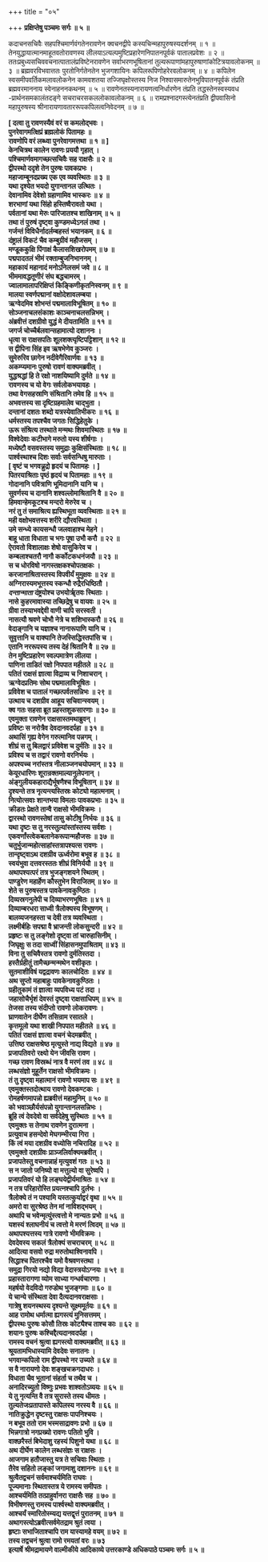 +++
title = "०५"

+++
**प्रक्षिप्तेषु पञ्चमः सर्गः ॥ ५ ॥**

कदाचनसचिवैः सहपश्चिमार्णवंगतेनरावणेन क्वचनद्वीपे कस्यचिन्महापुरुषस्यदर्शनम् ॥ १ ॥ तेनयुद्धायात्मानमाहूतवतोरावणस्य लीलयाऽत्यल्पमुष्टिप्रहारेणनिपातनपूर्वकं पातालप्रवेशः ॥ २ ॥ ततःप्रबुध्यसचिववचनात्पातालंप्रविष्टेनरावणेन सर्वाभरणभूषितानां तुल्यरूपाणांमहापुरुषाणांकोटित्रयावलोकनम् ॥ ३ ॥ ब्रह्मवरविभवात्ततः पुरतोनिर्गतेनतेन भुजगशायिनः कपिलरूपिणोहरेरवलोकनम् ॥ ४ ॥ कपिलेन स्वसमीपवर्तिकमलावलोकनेन कामवशतया तज्जिघृक्षोस्तस्य निज निश्वासमारुतेनभुविपातनपूर्वकं तंप्रति ब्रह्मवरमाननाय स्वेनाहननकथनम् ॥ ५ ॥ रावणेनतस्यनारायणत्वनिर्धारणेन तंप्रति तद्धस्तेनस्वस्यवध -प्रार्थनसमकालंतदङ्गे सचराचरसकललोकावलोकनम् ॥ ६ ॥ रामप्रश्नादगस्त्येनतंप्रति द्वीपवासिनो महापुरुषस्य श्रीनारायणावताररूपकपिलत्वनिवेदनम् ॥ ७ ॥

**\[ दत्वा तु रावणस्यैवं वरं स कमलोद्भवः ।  
पुनरेवागमत्क्षिप्रं ब्रह्मलोकं पितामहः ॥  
रावणोपि वरं लब्ध्वा पुनरेवागमत्तथा ॥ १ ॥ \]  
केनचित्रथ कालेन रावणः प्रययौ गृहात् ।  
पश्चिमार्णवमागच्छत्सचिवैः सह राक्षसैः ॥ २ ॥  
द्वीपस्थो ददृशे तेन पुरुषः पावकप्रभः ।  
महाजाम्बूनदप्रख्य एक एव व्यवस्थितः ॥ ३ ॥  
यथा दृश्येत भयदो युगान्तानल उत्थितः ।  
देवानामिव देवेशो ग्रहाणामिव भास्करः ॥ ४ ॥  
शरभाणां यथा सिंहो हस्तिष्वैरावतो यथा ।  
पर्वतानां यथा मेरुः पारिजातश्च शाखिनाम् ॥ ५ ॥  
तथा तं पुरुषं दृष्ट्वा कुण्डमध्येऽनलं तथा ।  
गर्जन्तं विविधैर्नादर्लम्बहस्तं भयानकम् ॥ ६ ॥  
दंष्ट्रालं विकटं चैव कम्बुग्रीवं महौजसम् ।  
मण्डूककुक्षि पिंगाक्षं कैलासशिखरोपमम् ॥ ७ ॥  
पद्मपादतलं भीमं रक्ताम्बुजनिभाननम् ।  
महाकायं महानादं मनोऽनिलसमं जवे ॥ ८ ॥  
भीममावद्धतूणीरं संघ बद्धचामरम् ।  
ज्वालामालापरिक्षिप्तं किङ्किणीकृतनिस्वनम् ॥ ९ ॥  
मालया स्वर्णपद्मानां वक्षोदेशावलम्बया ।  
ऋग्वेदमिव शोभन्तं पद्ममालाविभूषितम् ॥ १० ॥  
सोञ्जनाचलसंकाशः काञ्चनाचलसन्निभम् ।  
अंब्रवीत्तं दशग्रीवो युद्धं मे दीयतामिति ॥ ११ ॥  
जगर्ज चोच्चैर्बलवान्सहामात्यो दशाननः ।  
धृत्वा स राक्षसपतिः शूलशक्त्यृष्टिपट्टिशान् ॥ १२ ॥  
स द्वीपिना सिंह इव ऋषभेणेव कुञ्जरः ।  
सुमेरुरिव छागेन नदीवेगैरिवार्णवः ॥ १३ ॥  
अकम्प्यमानः पुरुषो रावणं वाक्यमब्रवीत् ।  
युद्धश्रद्धां हि ते रक्षो नाशयिष्यामि दुर्मते ॥ १४ ॥  
रावणस्य च यो वेगः सर्वलोकभयावहः ।  
तथा वेगसहस्राणि संश्रितानि तमेव हि ॥ १५ ॥  
अभवत्तस्य सा दृष्टिग्रहमालेव चाद्भुता ।  
दन्तानां दशतः शब्दो यत्रस्येवातिभीकरः ॥ १६ ॥  
धर्मस्तस्य तपश्चैव जगतः सिद्धिहेतुके ।  
ऊरू संश्रित्य तस्थाते मन्मथः शिवमास्थितः ॥ १७ ॥  
विश्वेदेवाः कटीभागे मरुतो यस्य शीर्षगाः ।  
मध्येष्टौ वसवस्तस्य समुद्राः कुक्षिसंस्थिताः ॥ १८ ॥  
पार्श्वस्थाश्च दिशः सर्वाः सर्वसन्धिषु मारुताः ।  
\[ वृष्टं च भगवन्न्रुद्रो हृदयं च पितामहः । \]  
पितरयाश्रिताः पृष्ठं हृदयं च पितामहाः ॥ १९ ॥  
गोदानानि पवित्राणि भूमिदानानि यानि च ।  
सुवर्णस्य च दानानि शश्वल्लोमाश्रितानि वै ॥ २० ॥  
हिमवान्हेमकूटश्च मन्दरो मेरुरेव च ।  
नरं तु तं समाश्रित्य ह्यस्थिभूता व्यवस्थिताः ॥ २१ ॥  
मही वक्षोभवत्तस्य शरीरे द्यौरवस्थिता ।  
उमे सन्ध्ये कायसन्धौ जलवाहाश्च मेहने ।  
बाहू धाता विधाता च भगः पूषा उभौ करौ ॥ २२ ॥  
ऐरावतो विशालाक्षः शेषो वासुकिरेव च ।  
कम्बलाश्चतरौ नागौ कर्कोटकधनंजयौ ॥ २३ ॥  
स च धोरविषो नागस्तक्षकश्चोपतक्षकः ।  
करजानाश्रितास्तस्य विपवीर्यं मुमुक्षवः ॥ २४ ॥  
अग्निरास्यमभूत्तस्य स्कन्धौ रुद्रैरधिष्ठितौ ।  
*दन्तान्माता*** **दंष्ट्रयोश्च उभयोर्ॠतवः स्थिताः ।  
नासे कुहरमावास्या तच्छिद्रेषु च वायवः ॥ २५ ॥  
ग्रीवा तस्याभवद्देवी वाणी चापि सरस्वती ।  
नासत्यौ श्रवणे चोभौ नेत्रे च शशिभास्करौ ॥ २६ ॥  
वेदाङ्गानि च यज्ञाश्च नानारूपाणि यानि च ।  
सुवृत्तानि च वाक्यानि तेजस्सिद्धिस्तपांसि च ।  
एतानि नररूपस्य तस्य देहं श्रितानि वै ॥ २७ ॥  
तेन मुष्टिप्रहारेण स्वल्पमात्रेण लीलया ।  
पाणिना ताडितं रक्षो निपपात महीतले ॥ २८ ॥  
पतितं राक्षसं ज्ञात्वा विद्राव्य च निशाचरान् ।  
ऋग्वेदप्रतिमः सोथ पद्ममालाविभूषितः ।  
प्रविवेश च पातालं गच्छत्पर्वतसन्निभः ॥ २९ ॥  
उत्थाय च दशग्रीव आहूय सचिवान्स्वयम् ।  
क्व गतः सहसा ब्रूत प्रहस्तशुकसारणाः ॥ ३० ॥  
एवमुक्ता रावणेन राक्षसास्तमथाब्रुवन् ।  
प्रविष्टः स नरोत्रैव देवदानवदर्पहा ॥ ३१ ॥  
अथासिं गृह्य वेगेन गरुत्मानिव पन्नगम् ।  
शीघ्रं स तु बिलद्वारं प्रविवेश च दुर्मतिः ॥ ३२ ॥  
प्रविश्य च स तद्वारं रावणो वरनिर्भयः ।  
अपश्यच्च नरांस्तत्र नीलाञ्जनचयोपमान् ॥ ३३ ॥  
केयूरधारिणः शूरान्रक्तमाल्यानुलेपनान् ।  
अंङ्गुलीयकहाराद्यैर्भूषणैश्च विभूषितान् ॥ ३४ ॥  
दृश्यन्ते तत्र नृत्यन्त्यस्तिस्रः कोट्यो महात्मनाम् ।  
नित्योत्सवाः शान्तभया विमलाः पावकप्रभाः ॥ ३५ ॥  
क्रीडतः प्रेक्षते तान्वै राक्षसो भीमविक्रमः ।  
द्वारस्थो रावणस्तेषां तासु कोटीषु निर्भयः ॥ ३६ ॥  
यथा दृष्टः स तु नरस्तुल्यांस्तांस्तस्य सर्वशः ।  
एकवर्णांस्त्वेकबलानेकरूपान्महौजसः ॥ ३७ ॥  
चतुर्भुजान्महोत्साहांस्तत्रापश्यत्स रावणः ।  
तान्दृष्ट्वाऽथ दशग्रीव ऊर्ध्वरोमा बभूव ह ॥ ३८ ॥  
स्वयंभुवा दत्तवरस्ततः शीघ्रं विनिर्ययौ ॥ ३९ ॥  
अथापश्यत्परं तत्र भुजङ्गशयने स्थितम् ।  
पाण्डुरेण महार्हेण कौस्तुभेन विराजितम् ॥ ४० ॥  
शेते स पुरुषस्तत्र पावकेनावकुण्ठितः ।  
दिव्यस्रगनुलेपी च दिव्याभरणभूषितः ॥ ४१ ॥  
दिव्याम्बरधरा साध्वी त्रैलोक्यस्य विभूषणम् ।  
बालव्यजनहस्ता च देवी तत्र व्यवस्थिता ।  
लक्ष्मीर्बहिः सपद्मा वै भ्राजन्ती लोकसुन्दरी ॥ ४२ ॥  
प्रहृष्टः स तु लङ्गेशो दृष्ट्वा तां चारुहासिनीम् ।  
जिघृक्षुः स तदा साध्वीं सिंहासनमुपाश्रिताम् ॥ ४३ ॥  
विना तु सचिवैस्तत्र रावणो दुर्मतिस्तदा ।  
हस्तैर्ग्रहीतुं तामैच्छन्मन्मथेन वशीकृतः ।  
सुतमाशीविषं यद्वद्रावणः कालचोदितः ॥ ४४ ॥  
अथ सुप्तो महाबाहुः पावकेनावकुण्ठितः ।  
ग्रहीतुकामं तं ज्ञात्वा व्यपविध्य पटं तदा ।  
जहासोचैर्भृशं देवस्तं दृष्ट्वा राक्षसाधिपम् ॥ ४५ ॥  
तेजसा तस्य संदीप्तो रावणो लोकरावणः ।  
घ्राणवातेन दीर्घेण तसिन्राम रसातले ।  
कृत्तमूलो यथा शाखी निपपात महीतले ॥ ४६ ॥  
पतितं राक्षसं ज्ञात्वा वचनं चेदमब्रवीत् ।  
उत्तिष्ठ राक्षसश्रेष्ठ मृत्युस्ते नाद्य विद्यते ॥ ४७ ॥  
प्रजापतिवरो रक्ष्यो येन जीवसि रावण ।  
गच्छ रावण विस्रब्धं नात्र वै मरणं तव ॥ ४८ ॥  
लब्धसंज्ञो मुहूर्तेन राक्षसो भीमविक्रमः ।  
तं तु दृष्ट्वा महात्मानं रावणो भयमाप सः ॥ ४९ ॥  
एवमुक्तस्तदोत्थाय रावणो देवकण्टकः ।  
रोमहर्षणमापन्नो ह्यब्रवीत्तं महामुनिम् ॥ ५० ॥  
को भवाञ्छौर्यसंपन्नो युगान्तानलसन्निभः ।  
ब्रूहि त्वं देवदेवो वा सर्वदेहेषु सुस्थितः ॥ ५१ ॥  
एवमुक्तः स तेनाथ रावणेन दुरात्मना ।  
प्रत्युवाच हसन्देवो मेघगम्भीरया गिरा ।  
किं त्वं मया दशग्रीव वध्योसि नचिरादिह ॥ ५२ ॥  
एवमुक्तो दशग्रीवः प्राञ्जलिर्वाक्यमब्रवीत् ।  
प्रजापतेस्तु वचनान्नाहं मृत्युवशं गतः ॥ ५३ ॥  
स न जातो जनिष्यो वा मत्तुल्यो वा सुरेष्वपि ।  
प्रजापतिवरं यो हि लङ्घयेद्वीर्यमाश्रितः ॥ ५४ ॥  
न तत्र परिहारोस्ति प्रयत्नश्चापि दुर्लभः ।  
त्रैलोक्ये तं न पश्यामि यस्तत्कुर्याद्वरं वृथा ॥ ५५ ॥  
अमरो वा सुरश्रेष्ठ तेन मां नाविशद्भयम् ।  
अथापि च भवेन्मृत्युंस्त्वत्तो मे नान्यतः प्रभो ॥ ५६ ॥  
यशस्यं श्लाघनीयं च त्वत्तो मे मरणं त्विदम् ॥ ५७ ॥  
अथापश्यत्तस्य गात्रे रावणो भीमविक्रमः ।  
देवदेवस्य सकलं त्रैलोक्यं सचराचरम् ॥ ५८ ॥  
आदित्या वसवो रुद्रा मरुतोथाश्विनावपि ।  
सिद्धाश्च पितरश्चैव यमो वैश्रवणस्तथा ।  
समुद्रा गिरयो नद्यो विद्या वेदास्त्रयोऽग्नयः ॥ ५९ ॥  
प्रहास्तारागणा व्योम साध्या गन्धर्वचारणाः ।  
महर्षयो वेदविदो गरुडोथ भुजङ्गमाः ॥ ६० ॥  
ये चान्ये संस्थिता देवा दैत्यदानवराक्षसाः ।  
गात्रेषु शयनस्थस्य दृश्यन्ते सूक्ष्ममूर्तयः ॥ ६१ ॥  
आह रामोथ धर्मात्मा ह्यगस्त्यं मुनिसत्तमम् ।  
द्वीपस्थः पुरुषः कोसौ तिस्रः कोट्यैश्च ताश्च काः ॥ ६२ ॥  
शयानः पुरुषः कश्चिद्दैत्यदानवदर्पहा ।  
रामस्य वचनं श्रुत्वा ह्यगस्त्यो वाक्यमब्रवीत् ॥ ६३ ॥  
श्रूयतामभिधास्यामि देवदेवः सनातनः ।  
भगवान्कपिलो राम द्वीपस्थो नर उच्यते ॥ ६४ ॥  
स वै नारायणो देवः शङ्खचक्रगदाधरः ।  
विधाता चैव भूतानां संहर्ता च तथैव च ।  
अनादिरच्युतो विष्णुः प्रभवः शाश्वतोऽव्ययः ॥ ६५ ॥  
ये तु नृत्यन्ति वै तत्र सुरास्ते तस्य धीमतः ।  
तुल्यतेजःप्रतापास्ते कपिलस्य नरस्य वै ॥ ६६ ॥  
नातिक्रुद्धेन दृष्टस्तु राक्षसः पापनिश्चयः ।  
न बभूव ततो राम भस्मसाद्रावणः प्रभो ॥ ६७ ॥  
भिन्नगात्रो नगप्रख्यो रावणः पतितो भुवि ।  
वाक्छरैस्तं बिभेदाशु रहस्यं पिशुनो यथा ॥ ६८ ॥  
अथ दीर्घेण कालेन लब्धसंज्ञः स राक्षसः ।  
आजगाम हतौजास्तु यत्र ते सचिवाः स्थिताः ।  
तैरेव सहितो लङ्कां जगामाशु दशाननः ॥ ६९ ॥  
श्रुत्वैतद्वचनं सर्वमाश्चर्यमिति राघवः ।  
पूज्यमानाः स्थितास्तत्र ये रामस्य समीपतः ।  
आश्चर्यमिति तत्प्राहुर्वानरा राक्षसैः सह ॥ ७० ॥  
विभीषणस्तु रामस्य पार्श्वस्थो वाक्यमब्रवीत् ।  
आश्चर्यं स्मारितोस्म्यद्य यत्तद्वृत्तं पुरातनम् ॥ ७१ ॥  
अथागस्त्योऽब्रवीत्सर्वमेतद्राम श्रुतं त्वया ।  
हृष्टाः सभाजिताश्चापि राम यास्यामहे वयम् ॥ ७२ ॥  
तस्य तद्वचनं श्रुत्वा रामो रमयतां वरः ॥ ७३  
इत्यार्षे श्रीमद्रामायणे वाल्मीकीये आदिकाव्ये उत्तरकाण्डे अधिकपाठे पञ्चमः सर्गः ॥ ५ ॥**